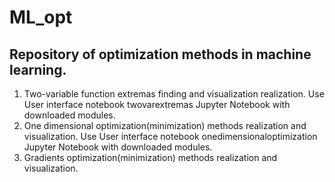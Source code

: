 # ML_opt
## Repository of optimization methods in machine learning.
1. Two-variable function extremas finding and visualization realization. Use User interface notebook twovarextremas Jupyter Notebook with downloaded modules.
2. One dimensional optimization(minimization) methods realization and visualization. Use User interface notebook onedimensionaloptimization Jupyter Notebook with downloaded modules.
3. Gradients optimization(minimization) methods realization and visualization.

